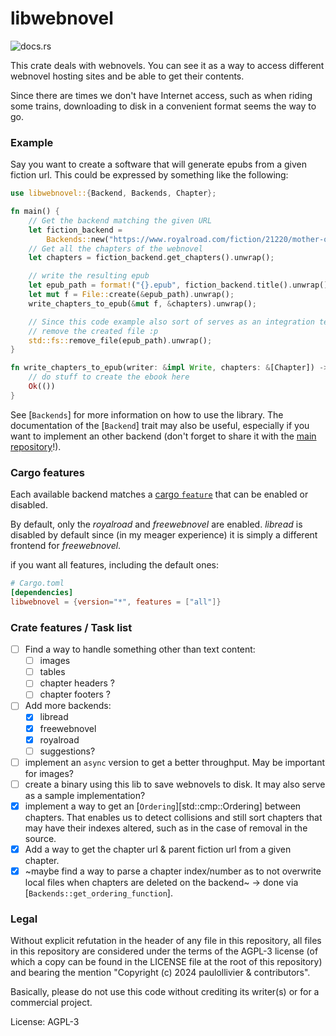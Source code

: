 # libwebnovel

![docs.rs](https://img.shields.io/docsrs/libwebnovel)

This crate deals with webnovels. You can see it as a way to access different
webnovel hosting sites and be able to get their contents.

Since there are times we don't have Internet access, such as when riding
some trains, downloading to disk in a convenient format seems the way to go.

### Example
Say you want to create a software that will generate epubs from a given
fiction url. This could be expressed by something like the following:

```rust
use libwebnovel::{Backend, Backends, Chapter};

fn main() {
    // Get the backend matching the given URL
    let fiction_backend =
        Backends::new("https://www.royalroad.com/fiction/21220/mother-of-learning").unwrap();
    // Get all the chapters of the webnovel
    let chapters = fiction_backend.get_chapters().unwrap();

    // write the resulting epub
    let epub_path = format!("{}.epub", fiction_backend.title().unwrap());
    let mut f = File::create(&epub_path).unwrap();
    write_chapters_to_epub(&mut f, &chapters).unwrap();

    // Since this code example also sort of serves as an integration test,
    // remove the created file :p
    std::fs::remove_file(epub_path).unwrap();
}

fn write_chapters_to_epub(writer: &impl Write, chapters: &[Chapter]) -> Result<(), io::Error> {
    // do stuff to create the ebook here
    Ok(())
}
```

See [`Backends`] for more information on how to use the library. The
documentation of the [`Backend`] trait may also be useful, especially if you
want to implement an other backend (don't forget to share it with the [main repository](https://codeberg.org/paulollivier/libwebnovel)!).

### Cargo features

Each available backend matches a [cargo `feature`](https://doc.rust-lang.org/cargo/reference/features.html) that can be enabled or
disabled.

By default, only the *royalroad* and *freewebnovel* are enabled. *libread*
is disabled by default since (in my meager experience) it is simply a
different frontend for *freewebnovel*.

if you want all features, including the default ones:
```toml
# Cargo.toml
[dependencies]
libwebnovel = {version="*", features = ["all"]}
```

### Crate features / Task list

- [ ] Find a way to handle something other than text content:
  - [ ] images
  - [ ] tables
  - [ ] chapter headers ?
  - [ ] chapter footers ?
- [ ] Add more backends:
  - [x] libread
  - [x] freewebnovel
  - [x] royalroad
  - [ ] suggestions?
- [ ] implement an `async` version to get a better throughput. May be
  important for images?
- [ ] create a binary using this lib to save webnovels to disk. It may also
  serve as a sample implementation?
- [x] implement a way to get an [`Ordering`][std::cmp::Ordering] between
  chapters. That enables us to detect collisions and still sort chapters
  that may have their indexes altered, such as in the case of removal in the
  source.
- [x] Add a way to get the chapter url & parent fiction url from a given
  chapter.
- [x] ~maybe find a way to parse a chapter index/number as to not overwrite
  local files when chapters are deleted on the backend~ -> done via
  [`Backends::get_ordering_function`].

### Legal

Without explicit refutation in the header of any file in this repository,
all files in this repository are considered under the terms of the AGPL-3
license (of which a copy can be found in the LICENSE file at the root of
this repository) and bearing the mention "Copyright (c) 2024 paulollivier &
contributors".

Basically, please do not use this code without crediting its writer(s) or
for a commercial project.

License: AGPL-3
